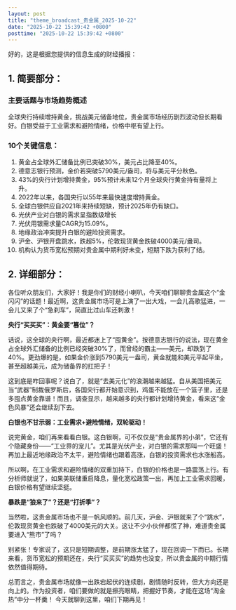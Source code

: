 ```yaml
---
layout: post
title: "theme_broadcast_贵金属_2025-10-22"
date: "2025-10-22 15:39:42 +0800"
posttime: "2025-10-22 15:39:42 +0800"
---
```


好的，这是根据您提供的信息生成的财经播报：

## 1. 简要部分：

### 主要话题与市场趋势概述

全球央行持续增持黄金，挑战美元储备地位，贵金属市场经历剧烈波动但长期看好。白银受益于工业需求和避险情绪，价格中枢有望上行。

### 10个关键信息：

1.  黄金占全球外汇储备比例已突破30%，美元占比降至40%。
2.  德意志银行预测，金价若突破5790美元/盎司，将与美元平分秋色。
3.  43%的央行计划增持黄金，95%预计未来12个月全球央行黄金持有量将上升。
4.  2022年以来，各国央行以55年来最快速度增持黄金。
5.  全球白银供应自2021年来持续短缺，预计2025年仍有缺口。
6.  光伏产业对白银的需求呈指数级增长
7.  光伏用银需求量CAGR为15.09%。
8.  地缘政治冲突提升白银的避险投资需求。
9.  沪金、沪银开盘跳水，跌超5%，伦敦现货黄金跌破4000美元/盎司。
10. 机构认为货币宽松预期对贵金属中期利好未变，短期下跌为获利了结。

## 2. 详细部分：

各位听众朋友们，大家好！我是你们的财经小喇叭，今天咱们聊聊贵金属这个“金闪闪”的话题！最近啊，这贵金属市场可是上演了一出大戏，一会儿高歌猛进，一会儿又来了个“急刹车”，简直比过山车还刺激！

**央行“买买买”：黄金要“篡位”？**

话说，这全球的央行啊，最近都迷上了“囤黄金”。按德意志银行的说法，现在黄金占全球外汇储备的比例已经突破30%了，而曾经的霸主——美元，却跌到了40%。更劲爆的是，如果金价涨到5790美元一盎司，黄金就能和美元平起平坐，甚至超越美元，成为储备界的扛把子！

这到底是咋回事呢？说白了，就是“去美元化”的浪潮越来越猛。自从美国把美元当“武器”制裁俄罗斯后，各国央行都开始意识到，鸡蛋不能放在一个篮子里，还是多囤点黄金靠谱！而且，调查显示，越来越多的央行都计划增持黄金，看来这“金色风暴”还会继续刮下去。

**白银也不甘示弱：工业需求+避险情绪，双轮驱动！**

说完黄金，咱们再来看看白银。这白银啊，可不仅仅是“贵金属界的小弟”，它还有个隐藏身份——“工业界的宠儿”。尤其是光伏产业，对白银的需求那叫一个旺盛！再加上最近地缘政治不太平，避险情绪也跟着高涨，白银的投资需求也水涨船高。

所以啊，在工业需求和避险情绪的双重加持下，白银的价格也是一路震荡上行。有分析师就说了，如果美联储重启降息，量化宽松政策一出，再加上工业需求回暖，白银价格有望继续坚挺。

**暴跌是“狼来了”？还是“打折季”？**

当然啦，这贵金属市场也不是一帆风顺的。前几天，沪金、沪银就来了个“跳水”，伦敦现货黄金也跌破了4000美元的大关。这让不少小伙伴都慌了神，难道贵金属要进入“熊市”了吗？

别紧张！专家说了，这只是短期调整，是前期涨太猛了，现在回调一下而已。长期来看，货币宽松的预期还在，央行“买买买”的趋势也没变，所以贵金属的中期行情依然值得期待。

总而言之，贵金属市场就像一出跌宕起伏的连续剧，剧情随时反转，但大方向还是向上的。作为投资者，咱们要做的就是擦亮眼睛，把握好节奏，才能在这场“淘金热”中分一杯羹！ 今天就聊到这里，咱们下期再见！